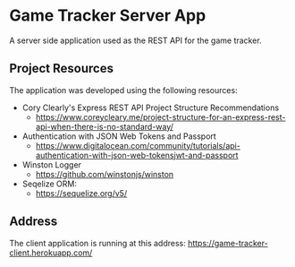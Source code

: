 # Game Tracker Server App
A server side application used as the REST API for the game tracker. 

## Project Resources
The application was developed using the following resources:
- Cory Clearly's Express REST API Project Structure Recommendations
  - https://www.coreycleary.me/project-structure-for-an-express-rest-api-when-there-is-no-standard-way/
- Authentication with JSON Web Tokens and Passport
  - https://www.digitalocean.com/community/tutorials/api-authentication-with-json-web-tokensjwt-and-passport
- Winston Logger
  - https://github.com/winstonjs/winston
- Seqelize ORM:
  - https://sequelize.org/v5/ 

## Address
The client application is running at this address: https://game-tracker-client.herokuapp.com/
